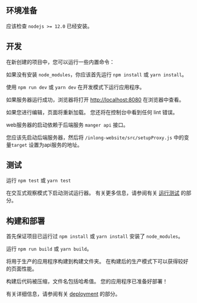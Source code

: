## 环境准备

应该检查 `nodejs >= 12.0` 已经安装。

## 开发

在新创建的项目中，您可以运行一些内置命令：

如果没有安装 `node_modules`，你应该首先运行 `npm install` 或 `yarn install`。

使用 `npm run dev` 或 `yarn dev` 在开发模式下运行应用程序。

如果服务器运行成功，浏览器将打开 [http://localhost:8080](http://localhost:8080) 在浏览器中查看。

如果您进行编辑，页面将重新加载。
您还将在控制台中看到任何 lint 错误。

web服务器的启动依赖于后端服务 `manger api` 接口。

您应该先启动后端服务器，然后将 `/inlong-website/src/setupProxy.js` 中的变量`target` 设置为api服务的地址。

## 测试

运行 `npm test` 或 `yarn test`

在交互式观察模式下启动测试运行器。
有关更多信息，请参阅有关 [运行测试](https://create-react-app.dev/docs/running-tests/) 的部分。

## 构建和部署

首先保证项目已运行过 `npm install` 或 `yarn install` 安装了 `node_modules`。

运行 `npm run build` 或 `yarn build`。

将用于生产的应用程序构建到构建文件夹。
在构建后的生产模式下可以获得较好的页面性能。

构建后代码被压缩，文件名包括哈希值。
您的应用程序已准备好部署！

有关详细信息，请参阅有关 [deployment](https://create-react-app.dev/docs/deployment/) 的部分。